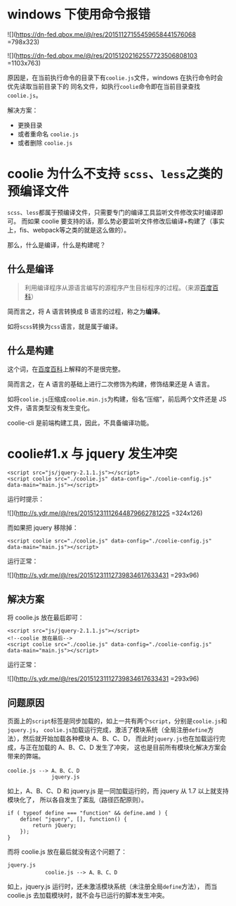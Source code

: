# windows 下使用命令报错

![](https://dn-fed.qbox.me/@/res/20151127155459658441576068 =798x323)

![](https://dn-fed.qbox.me/@/res/20151202162557723506808103 =1103x763)

原因是，在当前执行命令的目录下有`coolie.js`文件，windows 在执行命令时会优先读取当前目录下的
同名文件，如执行`coolie`命令即在当前目录查找`coolie.js`。

解决方案：

- 更换目录
- 或者重命名 `coolie.js`
- 或者删除 `coolie.js`



# coolie 为什么不支持 `scss`、`less`之类的预编译文件
`scss`、`less`都属于预编译文件，只需要专门的编译工具监听文件修改实时编译即可。
而如果 coolie 要支持的话，那么势必要监听文件修改后编译+构建了（事实上，fis、webpack等之类的就是这么做的）。

那么，什么是编译，什么是构建呢？

## 什么是编译
> 利用编译程序从源语言编写的源程序产生目标程序的过程。（来源[百度百科](http://baike.baidu.com/view/69568.htm)）

简而言之，将 A 语言转换成 B 语言的过程，称之为**编译**。

如将`scss`转换为`css`语言，就是属于编译。


## 什么是构建
这个词，在[百度百科](http://baike.baidu.com/view/2067054.htm)上解释的不是很完整。

简而言之，在 A 语言的基础上进行二次修饰为构建，修饰结果还是 A 语言。

如将`coolie.js`压缩成`coolie.min.js`为构建，俗名“压缩”，前后两个文件还是 JS 文件，语言类型没有发生变化。

coolie-cli 是前端构建工具，因此，不具备编译功能。



# coolie#1.x 与 jquery 发生冲突
```
<script src="js/jquery-2.1.1.js"></script>
<script coolie src="./coolie.js" data-config="./coolie-config.js" data-main="main.js"></script>
```

运行时提示：

![](http://s.ydr.me/@/res/20151231112644879662781225 =324x126)

而如果把 jquery 移除掉：

```
<script coolie src="./coolie.js" data-config="./coolie-config.js" data-main="main.js"></script>
```

运行正常：

![](http://s.ydr.me/@/res/20151231112739834617633431 =293x96)

## 解决方案
将 coolie.js 放在最后即可：
```
<script src="js/jquery-2.1.1.js"></script>
<!--coolie 放在最后-->
<script coolie src="./coolie.js" data-config="./coolie-config.js" data-main="main.js"></script>
```

运行正常：

![](http://s.ydr.me/@/res/20151231112739834617633431 =293x96)


## 问题原因
页面上的`script`标签是同步加载的，如上一共有两个`script`，分别是`coolie.js`和`jquery.js`，
`coolie.js`加载运行完成，激活了模块系统（全局注册`define`方法），然后就开始加载各种模块 A、B、C、D，
而此时`jquery.js`也在加载运行完成，与正在加载的 A、B、C、D 发生了冲突，
这也是目前所有模块化解决方案会带来的弊端。

```
coolie.js --> A、B、C、D
              jquery.js
```

如上，A、B、C、D 和 jquery.js 是一同加载运行的，而 jquery 从 1.7 以上就支持模块化了，
所以各自发生了紊乱（路径匹配原则）。

```
if ( typeof define === "function" && define.amd ) {
	define( "jquery", [], function() {
		return jQuery;
	});
}
```

而将 coolie.js 放在最后就没有这个问题了：
```
jquery.js
            coolie.js --> A、B、C、D
```

如上，jquery.js 运行时，还未激活模块系统（未注册全局`define`方法），
而当 coolie.js 去加载模块时，就不会与已运行的脚本发生冲突。

